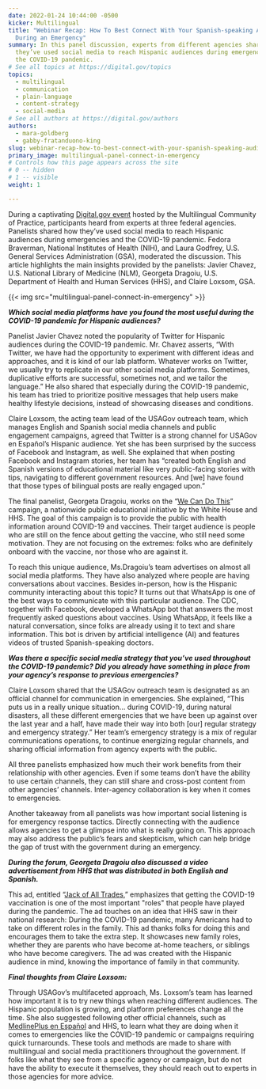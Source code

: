 ```yaml
---
date: 2022-01-24 10:44:00 -0500
kicker: Multilingual
title: "Webinar Recap: How To Best Connect With Your Spanish-speaking Audience
  During an Emergency"
summary: In this panel discussion, experts from different agencies shared how
  they’ve used social media to reach Hispanic audiences during emergencies and
  the COVID-19 pandemic.
# See all topics at https://digital.gov/topics
topics:
  - multilingual
  - communication
  - plain-language
  - content-strategy
  - social-media
# See all authors at https://digital.gov/authors
authors:
  - mara-goldberg
  - gabby-fratanduono-king
slug: webinar-recap-how-to-best-connect-with-your-spanish-speaking-audience-during-an-emergency
primary_image: multilingual-panel-connect-in-emergency
# Controls how this page appears across the site
# 0 -- hidden
# 1 -- visible
weight: 1

---
```


During a captivating [Digital.gov event](https://digital.gov/event/2021/10/14/how-to-best-connect-with-your-spanish-speaking-audience-during-an-emergency/) hosted by the Multilingual Community of Practice, participants heard from experts at three federal agencies. Panelists shared how they’ve used social media to reach Hispanic audiences during emergencies and the COVID-19 pandemic. Fedora Braverman, National Institutes of Health (NIH), and Laura Godfrey, U.S. General Services Administration (GSA), moderated the discussion. This article highlights the main insights provided by the panelists: Javier Chavez, U.S. National Library of Medicine (NLM), Georgeta Dragoiu, U.S. Department of Health and Human Services (HHS), and Claire Loxsom, GSA.

{{< img src="multilingual-panel-connect-in-emergency" >}}

***Which social media platforms have you found the most useful during the COVID-19 pandemic for Hispanic audiences?***

Panelist Javier Chavez noted the popularity of Twitter for Hispanic audiences during the COVID-19 pandemic. Mr. Chavez asserts, “With Twitter, we have had the opportunity to experiment with different ideas and approaches, and it is kind of our lab platform. Whatever works on Twitter, we usually try to replicate in our other social media platforms. Sometimes, duplicative efforts are successful, sometimes not, and we tailor the language.” He also shared that especially during the COVID-19 pandemic, his team has tried to prioritize positive messages that help users make healthy lifestyle decisions, instead of showcasing diseases and conditions.

Claire Loxsom, the acting team lead of the USAGov outreach team, which manages English and Spanish social media channels and public engagement campaigns, agreed that Twitter is a strong channel for USAGov en Español’s Hispanic audience. Yet she has been surprised by the success of Facebook and Instagram, as well. She explained that when posting Facebook and Instagram stories, her team has “created both English and Spanish versions of educational material like very public-facing stories with tips, navigating to different government resources. And \[we] have found that those types of bilingual posts are really engaged upon.”

The final panelist, Georgeta Dragoiu, works on the “[We Can Do This](https://wecandothis.hhs.gov/)” campaign, a nationwide public educational initiative by the White House and HHS. The goal of this campaign is to provide the public with health information around COVID-19 and vaccines. Their target audience is people who are still on the fence about getting the vaccine, who still need some motivation. They are not focusing on the extremes: folks who are definitely onboard with the vaccine, nor those who are against it.

To reach this unique audience, Ms.Dragoiu’s team advertises on almost all social media platforms. They have also analyzed where people are having conversations about vaccines. Besides in-person, how is the Hispanic community interacting about this topic? It turns out that WhatsApp is one of the best ways to communicate with this particular audience. The CDC, together with Facebook, developed a WhatsApp bot that answers the most frequently asked questions about vaccines. Using WhatsApp, it feels like a natural conversation, since folks are already using it to text and share information. This bot is driven by artificial intelligence (AI) and features videos of trusted Spanish-speaking doctors.

***Was there a specific social media strategy that you’ve used throughout the COVID-19 pandemic? Did you already have something in place from your agency’s response to previous emergencies?***

Claire Loxsom shared that the USAGov outreach team is designated as an official channel for communication in emergencies. She explained, “This puts us in a really unique situation… during COVID-19, during natural disasters, all these different emergencies that we have been up against over the last year and a half, have made their way into both \[our] regular strategy and emergency strategy.” Her team’s emergency strategy is a mix of regular communications operations, to continue energizing regular channels, and sharing official information from agency experts with the public.

All three panelists emphasized how much their work benefits from their relationship with other agencies. Even if some teams don’t have the ability to use certain channels, they can still share and cross-post content from other agencies’ channels. Inter-agency collaboration is key when it comes to emergencies.

Another takeaway from all panelists was how important social listening is for emergency response tactics. Directly connecting with the audience allows agencies to get a glimpse into what is really going on. This approach may also address the public’s fears and skepticism, which can help bridge the gap of trust with the government during an emergency.

***During the forum, Georgeta Dragoiu also discussed a video advertisement from HHS that was distributed in both English and Spanish.***

This ad, entitled “[Jack of All Trades](https://wecandothis.hhs.gov/jack-all-trades-spanish-30),” emphasizes that getting the COVID-19 vaccination is one of the most important "roles" that people have played during the pandemic. The ad touches on an idea that HHS saw in their national research: During the COVID-19 pandemic, many Americans had to take on different roles in the family. This ad thanks folks for doing this and encourages them to take the extra step. It showcases new family roles, whether they are parents who have become at-home teachers, or siblings who have become caregivers. The ad was created with the Hispanic audience in mind, knowing the importance of family in that community.

***Final thoughts from Claire Loxsom:***

Through USAGov’s multifaceted approach, Ms. Loxsom’s team has learned how important it is to try new things when reaching different audiences. The Hispanic population is growing, and platform preferences change all the time. She also suggested following other official channels, such as [MedlinePlus en Español](https://medlineplus.gov/spanish/) and HHS, to learn what they are doing when it comes to emergencies like the COVID-19 pandemic or campaigns requiring quick turnarounds. These tools and methods are made to share with multilingual and social media practitioners throughout the government. If folks like what they see from a specific agency or campaign, but do not have the ability to execute it themselves, they should reach out to experts in those agencies for more advice.
